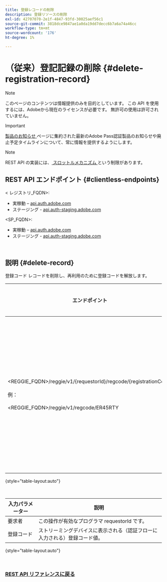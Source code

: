 ```yaml
---
title: 登録レコードの削除
description: 登録リソースの削除
exl-id: 42707070-2e1f-4847-93fd-30025aef56c1
source-git-commit: 3818dce9847ae1a0da19dd7decc6b7a6a74a46cc
workflow-type: tm+mt
source-wordcount: '176'
ht-degree: 1%

---
```


# （従来）登記記録の削除 {#delete-registration-record}

>[!NOTE]
>
>このページのコンテンツは情報提供のみを目的としています。 この API を使用するには、Adobeから現在のライセンスが必要です。 無許可の使用は許可されていません。

>[!IMPORTANT]
>
> [ 製品のお知らせ ](/help/authentication/product-announcements.md) ページに集約された最新のAdobe Pass認証製品のお知らせや廃止予定タイムラインについて、常に情報を提供するようにします。

>[!NOTE]
>
> REST API の実装には、[ スロットルメカニズム ](/help/authentication/integration-guide-programmers/throttling-mechanism.md) という制限があります。

## REST API エンドポイント {#clientless-endpoints}

&lt; レジストリ_FQDN>:

* 実稼動 – [api.auth.adobe.com](http://api.auth.adobe.com/)
* ステージング - [api.auth-staging.adobe.com](http://api.auth-staging.adobe.com/)

&lt;SP_FQDN>:

* 実稼動 – [api.auth.adobe.com](http://api.auth.adobe.com/)
* ステージング - [api.auth-staging.adobe.com](http://api.auth-staging.adobe.com/)

</br>


## 説明 {#delete-record}

登録コード レコードを削除し、再利用のために登録コードを解放します。

| エンドポイント | 呼び出 </br> 元 | 入力   </br> パラメーター | HTTP </br> メソッド | 応答 | HTTP </br>Response |
| --- | --- | --- | --- | --- | --- |
| &lt;REGGIE_FQDN>/reggie/v1/{requestorId}/regcode/{registrationCode}</br></br> 例：</br></br>&lt;REGGIE_FQDN>/reggie/v1/regcode/ER45RTY | ストリーミングアプリ </br></br> プログラマ </br></br> サービス | 1.要求者 ID </br>    （パスコンポーネント） </br>2.  登録コード </br>    （パスコンポーネント） | DELETE | なし | 204 |

{style="table-layout:auto"}

</br>

| 入力パラメーター | 説明 |
| --- | --- |
| 要求者 | この操作が有効なプログラマ requestorId です。 |
| 登録コード | ストリーミングデバイスに表示される（認証フローに入力される）登録コード値。 |

{style="table-layout:auto"}

</br>

### [REST API リファレンスに戻る ](/help/authentication/integration-guide-programmers/legacy/rest-api-v1/rest-api-reference.md)

